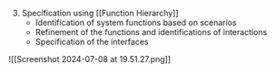 3. Specification using [[Function Hierarchy]]
	- Identification of system functions based on scenarios
	- Refinement of the functions and identifications of interactions
	- Specification of the interfaces

![[Screenshot 2024-07-08 at 19.51.27.png]]